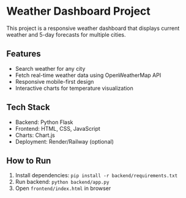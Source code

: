 # Weather Dashboard Project

This project is a responsive weather dashboard that displays current weather and 5-day forecasts for multiple cities.

## Features
- Search weather for any city
- Fetch real-time weather data using OpenWeatherMap API
- Responsive mobile-first design
- Interactive charts for temperature visualization

## Tech Stack
- Backend: Python Flask
- Frontend: HTML, CSS, JavaScript
- Charts: Chart.js
- Deployment: Render/Railway (optional)

## How to Run
1. Install dependencies: `pip install -r backend/requirements.txt`
2. Run backend: `python backend/app.py`
3. Open `frontend/index.html` in browser
